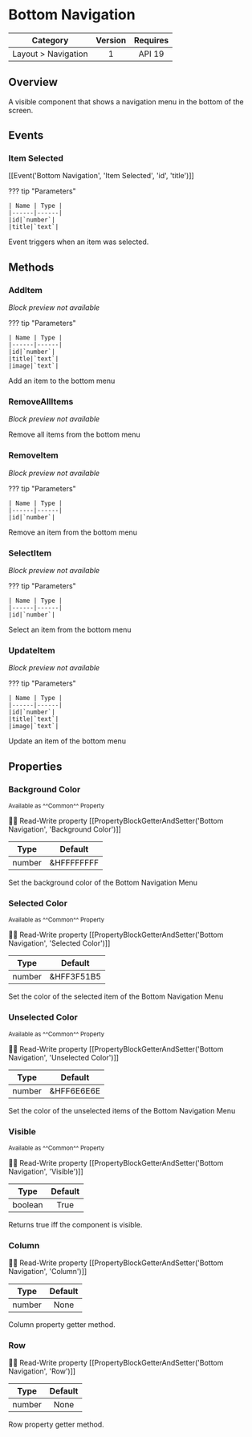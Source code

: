 # Bottom Navigation

| Category | Version | Requires |
|:--------:|:-------:|:--------:|
|Layout > Navigation|1|API 19 | Android 4.4 - 4.4.4 KitKat|

## Overview

A visible component that shows a navigation menu in the bottom of the screen.

## Events

### Item Selected

[[Event('Bottom Navigation', 'Item Selected', 'id', 'title')]]

??? tip "Parameters"

    | Name | Type |
    |------|------|
    |id|`number`|
    |title|`text`|


Event triggers when an item was selected.

## Methods

### AddItem

_Block preview not available_

??? tip "Parameters"

    | Name | Type |
    |------|------|
    |id|`number`|
    |title|`text`|
    |image|`text`|


Add an item to the bottom menu

### RemoveAllItems

_Block preview not available_

Remove all items from the bottom menu

### RemoveItem

_Block preview not available_

??? tip "Parameters"

    | Name | Type |
    |------|------|
    |id|`number`|


Remove an item from the bottom menu

### SelectItem

_Block preview not available_

??? tip "Parameters"

    | Name | Type |
    |------|------|
    |id|`number`|


Select an item from the bottom menu

### UpdateItem

_Block preview not available_

??? tip "Parameters"

    | Name | Type |
    |------|------|
    |id|`number`|
    |title|`text`|
    |image|`text`|


Update an item of the bottom menu

## Properties

### Background Color

<small>Available as ^^Common^^ Property</small>

:eyes::pencil: Read-Write property
[[PropertyBlockGetterAndSetter('Bottom Navigation', 'Background Color')]]

| Type | Default |
|:----:|:-------:|
|number|&HFFFFFFFF|

Set the background color of the Bottom Navigation Menu

### Selected Color

<small>Available as ^^Common^^ Property</small>

:eyes::pencil: Read-Write property
[[PropertyBlockGetterAndSetter('Bottom Navigation', 'Selected Color')]]

| Type | Default |
|:----:|:-------:|
|number|&HFF3F51B5|

Set the color of the selected item of the Bottom Navigation Menu

### Unselected Color

<small>Available as ^^Common^^ Property</small>

:eyes::pencil: Read-Write property
[[PropertyBlockGetterAndSetter('Bottom Navigation', 'Unselected Color')]]

| Type | Default |
|:----:|:-------:|
|number|&HFF6E6E6E|

Set the color of the unselected items of the Bottom Navigation Menu

### Visible

<small>Available as ^^Common^^ Property</small>

:eyes::pencil: Read-Write property
[[PropertyBlockGetterAndSetter('Bottom Navigation', 'Visible')]]

| Type | Default |
|:----:|:-------:|
|boolean|True|

Returns true iff the component is visible.

### Column

:eyes::pencil: Read-Write property
[[PropertyBlockGetterAndSetter('Bottom Navigation', 'Column')]]

| Type | Default |
|:----:|:-------:|
|number|None|

Column property getter method.

### Row

:eyes::pencil: Read-Write property
[[PropertyBlockGetterAndSetter('Bottom Navigation', 'Row')]]

| Type | Default |
|:----:|:-------:|
|number|None|

Row property getter method.